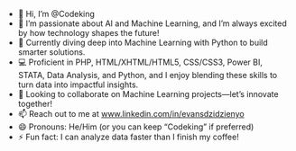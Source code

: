 
- 👋 Hi, I’m @Codeking
- 👀 I’m passionate about AI and Machine Learning, and I’m always excited by how technology shapes the future!
- 🌱 Currently diving deep into Machine Learning with Python to build smarter solutions.
- 💻 Proficient in PHP, HTML/XHTML/HTML5, CSS/CSS3, Power BI, STATA, Data Analysis, and Python, and I enjoy blending these skills to turn data into impactful insights.
- 💞️ Looking to collaborate on Machine Learning projects—let’s innovate together!
- 📫 Reach out to me at www.linkedin.com/in/evansdzidzienyo
- 😄 Pronouns: He/Him (or you can keep “Codeking” if preferred)
- ⚡ Fun fact: I can analyze data faster than I finish my coffee!


<!---
EvansDzidzienyo/EvansDzidzienyo is a ✨ special ✨ repository because its `README.md` (this file) appears on your GitHub profile.
You can click the Preview link to take a look at your changes.
--->
